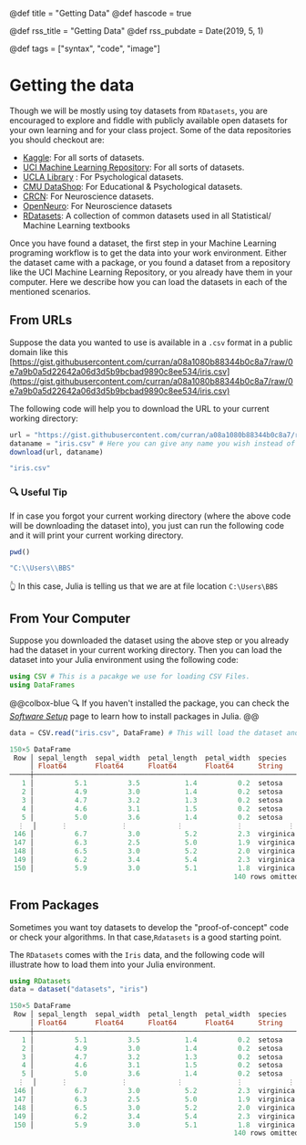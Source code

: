 @def title = "Getting Data"
@def hascode = true

@def rss_title = "Getting Data"
@def rss_pubdate = Date(2019, 5, 1)

@def tags = ["syntax", "code", "image"]

# Getting the data 

Though we will be mostly using toy datasets from `RDatasets`, you are encouraged to explore and fiddle with publicly available open datasets for your own learning and for your class project. Some of the data repositories you should checkout are:

- [Kaggle](https://www.kaggle.com/datasets): For all sorts of datasets.
-  [UCI Machine Learning Repository](https://archive.ics.uci.edu/ml/datasets.php?task=cla&area=&type=&view=table): For all sorts of datasets.
- [UCLA Library](https://guides.library.ucla.edu/c.php?g=180221&p=1188487) : For Psychological datasets.  
- [CMU DataShop](https://pslcdatashop.web.cmu.edu/): For Educational & Psychological datasets. 
- [CRCN](https://crcns.org/data-sets): For Neuroscience datasets.
- [OpenNeuro](https://openneuro.org/public/datasets): For Neuroscience datasets 
- [RDatasets](https://github.com/JuliaStats/RDatasets.jl): A collection of common datasets used in all Statistical/ Machine Learning textbooks 

Once you have found a dataset, the first step in your Machine Learning programing workflow is to get the data into your work environment. Either the dataset came with a package, or you found a dataset from a repository like the UCI Machine Learning Repository, or you already have them in your computer. Here we  describe how you can load the datasets in each of the mentioned scenarios. 

## From URLs

Suppose the data you wanted to use is available in a `.csv` format in a public domain like this [https://gist.githubusercontent.com/curran/a08a1080b88344b0c8a7/raw/0e7a9b0a5d22642a06d3d5b9bcbad9890c8ee534/iris.csv](https://gist.githubusercontent.com/curran/a08a1080b88344b0c8a7/raw/0e7a9b0a5d22642a06d3d5b9bcbad9890c8ee534/iris.csv)  

The following code will help you to download the URL to your current working directory:

```julia
url = "https://gist.githubusercontent.com/curran/a08a1080b88344b0c8a7/raw/0e7a9b0a5d22642a06d3d5b9bcbad9890c8ee534/iris.csv"
dataname = "iris.csv" # Here you can give any name you wish instead of iris 
download(url, dataname)
```

```julia
"iris.csv"
```



### :mag: Useful Tip

If in case you forgot your current working directory (where the above code will be downloading the dataset into), you just can run the following code and it will print your current working directory.

```julia
pwd()
```

```julia
"C:\\Users\\BBS"
```

:point_up_2: ​In this case, Julia is telling us that we are at file location  `C:\Users\BBS`

## From Your Computer 

Suppose you downloaded the dataset using the above step or you already had the dataset in your current working directory. Then you can load the dataset into your Julia environment using the following code: 

```julia
using CSV # This is a pacakge we use for loading CSV Files.
using DataFrames
```

 @@colbox-blue :mag:  If you haven't installed the package, you can check the [*Software Setup*](/software-setup/#installing_julia_packages) page to learn how to install packages in Julia. @@

```julia
data = CSV.read("iris.csv", DataFrame) # This will load the dataset and convert it into a DataFrame
```

```julia
150×5 DataFrame
 Row │ sepal_length  sepal_width  petal_length  petal_width  species   
     │ Float64       Float64      Float64       Float64      String    
─────┼─────────────────────────────────────────────────────────────────
   1 │          5.1          3.5           1.4          0.2  setosa
   2 │          4.9          3.0           1.4          0.2  setosa
   3 │          4.7          3.2           1.3          0.2  setosa
   4 │          4.6          3.1           1.5          0.2  setosa
   5 │          5.0          3.6           1.4          0.2  setosa
  ⋮  │      ⋮             ⋮            ⋮             ⋮           ⋮
 146 │          6.7          3.0           5.2          2.3  virginica
 147 │          6.3          2.5           5.0          1.9  virginica
 148 │          6.5          3.0           5.2          2.0  virginica
 149 │          6.2          3.4           5.4          2.3  virginica
 150 │          5.9          3.0           5.1          1.8  virginica
                                                       140 rows omitted
```



## From Packages 

Sometimes  you want toy datasets to develop the "proof-of-concept" code or check your algorithms. In that case,`Rdatasets` is a good starting point. 

The `RDatasets` comes with the `Iris` data, and the following code will illustrate how to load them into your Julia environment. 

```julia
using RDatasets 
data = dataset("datasets", "iris")
```

```julia
150×5 DataFrame
 Row │ sepal_length  sepal_width  petal_length  petal_width  species   
     │ Float64       Float64      Float64       Float64      String    
─────┼─────────────────────────────────────────────────────────────────
   1 │          5.1          3.5           1.4          0.2  setosa
   2 │          4.9          3.0           1.4          0.2  setosa
   3 │          4.7          3.2           1.3          0.2  setosa
   4 │          4.6          3.1           1.5          0.2  setosa
   5 │          5.0          3.6           1.4          0.2  setosa
  ⋮  │      ⋮             ⋮            ⋮             ⋮           ⋮
 146 │          6.7          3.0           5.2          2.3  virginica
 147 │          6.3          2.5           5.0          1.9  virginica
 148 │          6.5          3.0           5.2          2.0  virginica
 149 │          6.2          3.4           5.4          2.3  virginica
 150 │          5.9          3.0           5.1          1.8  virginica
                                                       140 rows omitted
```





